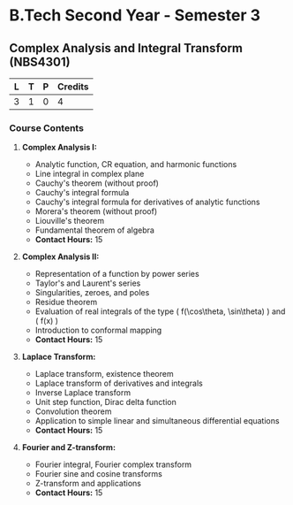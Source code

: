 # B.Tech Second Year - Semester 3

## Complex Analysis and Integral Transform (NBS4301)


| L | T | P | Credits |
|---|---|---|---------|
| 3 | 1 | 0 | 4       |

### Course Contents

1. **Complex Analysis I:**
   - Analytic function, CR equation, and harmonic functions
   - Line integral in complex plane
   - Cauchy's theorem (without proof)
   - Cauchy's integral formula
   - Cauchy's integral formula for derivatives of analytic functions
   - Morera's theorem (without proof)
   - Liouville's theorem
   - Fundamental theorem of algebra
   - **Contact Hours:** 15

2. **Complex Analysis II:**
   - Representation of a function by power series
   - Taylor's and Laurent's series
   - Singularities, zeroes, and poles
   - Residue theorem
   - Evaluation of real integrals of the type \( f(\cos\theta, \sin\theta) \) and \( f(x) \)
   - Introduction to conformal mapping
   - **Contact Hours:** 15

3. **Laplace Transform:**
   - Laplace transform, existence theorem
   - Laplace transform of derivatives and integrals
   - Inverse Laplace transform
   - Unit step function, Dirac delta function
   - Convolution theorem
   - Application to simple linear and simultaneous differential equations
   - **Contact Hours:** 15

4. **Fourier and Z-transform:**
   - Fourier integral, Fourier complex transform
   - Fourier sine and cosine transforms
   - Z-transform and applications
   - **Contact Hours:** 15
